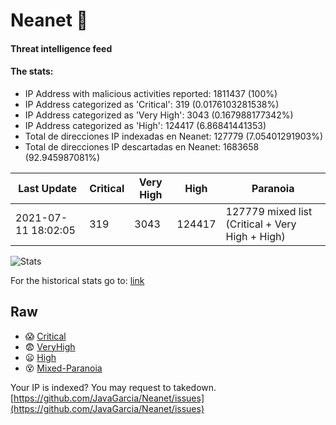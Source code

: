 # Neanet :hocho:
#### Threat intelligence feed
#### The stats:

- IP Address with malicious activities reported: 1811437 (100%)
- IP Address categorized as 'Critical':  319 (0.0176103281538%)
- IP Address categorized as 'Very High':  3043 (0.167988177342%)
- IP Address categorized as 'High':  124417 (6.86841441353)
- Total de direcciones IP indexadas en Neanet:  127779 (7.05401291903%)
- Total de direcciones IP descartadas en Neanet:  1683658 (92.945987081%)

| Last Update | Critical | Very High | High | Paranoia |
| --- | --- | --- | --- | --- |
| 2021-07-11 18:02:05 | 319 | 3043 | 124417 | 127779 mixed list (Critical + Very High + High)|

![Stats](https://docs.google.com/spreadsheets/d/e/2PACX-1vSnaNMIXVabIpDJjufMlzH7poXnshF3mgd8Is1g9ytUEzVsP5my4Trn8f-xkoLLQ38xpL3HtmUexLo6/pubchart?oid=501124687&format=image)

For the historical stats go to: [link](/stats.csv)
## Raw
- :scream: [Critical](https://raw.githubusercontent.com/JavaGarcia/Neanet/master/blacklists/neanet_critical.txt)
- :fearful: [VeryHigh](https://raw.githubusercontent.com/JavaGarcia/Neanet/master/blacklists/neanet_veryHigh.txtt)
- :frowning: [High](https://raw.githubusercontent.com/JavaGarcia/Neanet/master/blacklists/neanet_high.txt)
- :dizzy_face: [Mixed-Paranoia](https://raw.githubusercontent.com/JavaGarcia/Neanet/master/blacklists/neanet_all.txt)


Your IP is indexed? You may request to takedown. [https://github.com/JavaGarcia/Neanet/issues](https://github.com/JavaGarcia/Neanet/issues)































































































































































































































































































































































































































































































































































































































































































































































































































































































































































































































































































































































































































































































































































































































































































































































































































































































































































































































































































































































































































































































































































































































































































































































































































































































































































































































































































































































































































































































































































































































































































































































































































































































































































































































































































































































































































































































































































































































































































































































































































































































































































































































































































































































































































































































































































































































































































































































































































































































































































































































































































































































































































































































































































































































































































































































































































































































































































































































































































































































































































































































































































































































































































































































































































































































































































































































































































































































































































































































































































































































































































































































































































































































































































































































































































































































































































































































































